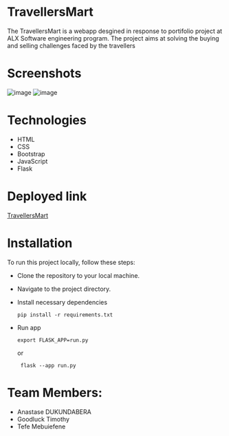 # TravellersMart 
The TravellersMart is a webapp desgined in response to portifolio project at ALX Software engineering program.
The project aims at solving the buying and selling challenges faced by the travellers

# Screenshots

![image](https://github.com/Nekgate/Travellers_Mart/assets/108597179/4d2e3cf5-caba-4c53-847f-f0bf254a0e15)
![image](https://github.com/Nekgate/Travellers_Mart/assets/108597179/3e620482-a7ee-40b3-ad65-c4631a122adf)

# Technologies
- HTML
- CSS
- Bootstrap
- JavaScript
- Flask

# Deployed link
[TravellersMart](http://127.0.0.1:5000/)

# Installation
To run this project locally, follow these steps:

- Clone the repository to your local machine.
- Navigate to the project directory.
- Install necessary dependencies
  
  ```
  pip install -r requirements.txt
  ```
- Run app
  ```
  export FLASK_APP=run.py
  ```
   or
  ```
   flask --app run.py
  ```

# Team Members:    
- Anastase DUKUNDABERA
- Goodluck Timothy
- Tefe Mebuiefene
